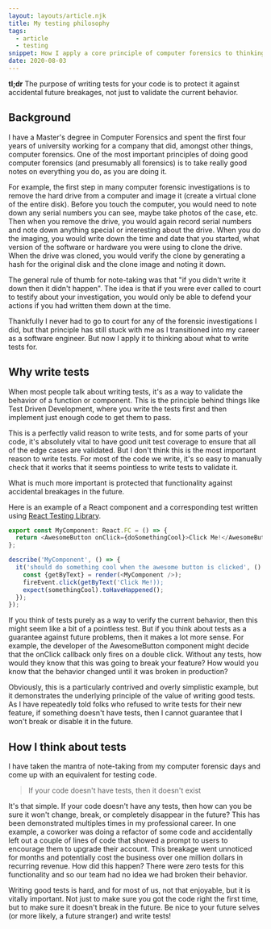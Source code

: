 ```yaml
---
layout: layouts/article.njk
title: My testing philosophy
tags:
  - article
  - testing
snippet: How I apply a core principle of computer forensics to thinking about writing tests
date: 2020-08-03
---
```


**tl;dr** The purpose of writing tests for your code is to protect it against accidental future breakages, not just to validate the current behavior.

## Background

I have a Master's degree in Computer Forensics and spent the first four years of university working for a company that did, amongst other things, computer forensics. One of the most important principles of doing good computer forensics (and presumably all forensics) is to take really good notes on everything you do, as you are doing it.

For example, the first step in many computer forensic investigations is to remove the hard drive from a computer and image it (create a virtual clone of the entire disk). Before you touch the computer, you would need to note down any serial numbers you can see, maybe take photos of the case, etc. Then when you remove the drive, you would again record serial numbers and note down anything special or interesting about the drive. When you do the imaging, you would write down the time and date that you started, what version of the software or hardware you were using to clone the drive. When the drive was cloned, you would verify the clone by generating a hash for the original disk and the clone image and noting it down.

The general rule of thumb for note-taking was that "if you didn't write it down then it didn't happen". The idea is that if you were ever called to court to testify about your investigation, you would only be able to defend your actions if you had written them down at the time.

Thankfully I never had to go to court for any of the forensic investigations I did, but that principle has still stuck with me as I transitioned into my career as a software engineer. But now I apply it to thinking about what to write tests for.

## Why write tests

When most people talk about writing tests, it's as a way to validate the behavior of a function or component. This is the principle behind things like Test Driven Development, where you write the tests first and then implement just enough code to get them to pass.

This is a perfectly valid reason to write tests, and for some parts of your code, it's absolutely vital to have good unit test coverage to ensure that all of the edge cases are validated. But I don't think this is the most important reason to write tests. For most of the code we write, it's so easy to manually check that it works that it seems pointless to write tests to validate it.

What is much more important is protected that functionality against accidental breakages in the future.

Here is an example of a React component and a corresponding test written using [React Testing Library](https://github.com/testing-library/react-testing-library).

```typescript
export const MyComponent: React.FC = () => {
  return <AwesomeButton onClick={doSomethingCool}>Click Me!</AwesomeButton>;
};
```

```ts
describe('MyComponent', () => {
  it('should do something cool when the awesome button is clicked', () => {
    const {getByText} = render(<MyComponent />);
    fireEvent.click(getByText('Click Me!));
    expect(somethingCool).toHaveHappened();
  });
});
```

If you think of tests purely as a way to verify the current behavior, then this might seem like a bit of a pointless test. But if you think about tests as a guarantee against future problems, then it makes a lot more sense. For example, the developer of the AwesomeButton component might decide that the onClick callback only fires on a double click. Without any tests, how would they know that this was going to break your feature? How would you know that the behavior changed until it was broken in production?

Obviously, this is a particularly contrived and overly simplistic example, but it demonstrates the underlying principle of the value of writing good tests. As I have repeatedly told folks who refused to write tests for their new feature, if something doesn't have tests, then I cannot guarantee that I won't break or disable it in the future.

## How I think about tests

I have taken the mantra of note-taking from my computer forensic days and come up with an equivalent for testing code.

> If your code doesn't have tests, then it doesn't exist

It's that simple. If your code doesn't have any tests, then how can you be sure it won't change, break, or completely disappear in the future? This has been demonstrated multiples times in my professional career. In one example, a coworker was doing a refactor of some code and accidentally left out a couple of lines of code that showed a prompt to users to encourage them to upgrade their account. This breakage went unnoticed for months and potentially cost the business over one million dollars in recurring revenue. How did this happen? There were zero tests for this functionality and so our team had no idea we had broken their behavior.

Writing good tests is hard, and for most of us, not that enjoyable, but it is vitally important. Not just to make sure you got the code right the first time, but to make sure it doesn't break in the future. Be nice to your future selves (or more likely, a future stranger) and write tests!

